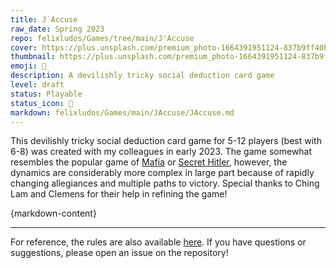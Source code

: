 ```yaml
---
title: J`Accuse
raw_date: Spring 2023
repo: felixludos/Games/tree/main/J'Accuse
cover: https://plus.unsplash.com/premium_photo-1664391951124-837b9ff40b9f?ixlib=rb-4.0.3&ixid=M3wxMjA3fDB8MHxwaG90by1wYWdlfHx8fGVufDB8fHx8fA%3D%3D&auto=format&fit=crop&w=1440&q=80
thumbnail: https://plus.unsplash.com/premium_photo-1664391951124-837b9ff40b9f?ixlib=rb-4.0.3&ixid=M3wxMjA3fDB8MHxwaG90by1wYWdlfHx8fGVufDB8fHx8fA%3D%3D&auto=format&fit=crop&w=480&q=80
emoji: 🔪
description: A devilishly tricky social deduction card game
level: draft
status: Playable
status_icon: 🌟
markdown: felixludos/Games/main/JAccuse/JAccuse.md
---
```


This devilishly tricky social deduction card game for 5-12 players (best with 6-8) was created with my colleagues in early 2023. The game somewhat resembles the popular game of [Mafia](https://en.wikipedia.org/wiki/Mafia_(party_game)) or [Secret Hitler](https://www.secrethitler.com/), however, the dynamics are considerably more complex in large part because of rapidly changing allegiances and multiple paths to victory. Special thanks to Ching Lam and Clemens for their help in refining the game!

{markdown-content}

---

For reference, the rules are also available [here](https://github.com/felixludos/Games/blob/main/JAccuse/JAccuse.md). If you have questions or suggestions, please open an issue on the repository!


